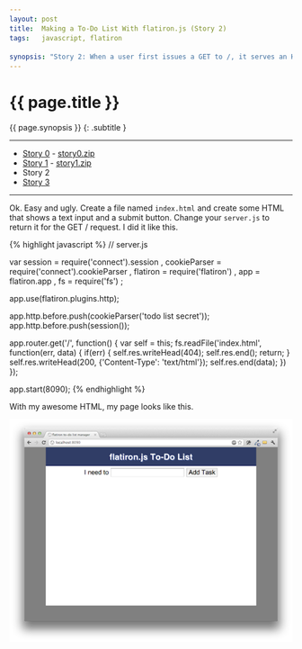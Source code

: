 ```yaml
---
layout: post
title:  Making a To-Do List With flatiron.js (Story 2)
tags:   javascript, flatiron

synopsis: "Story 2: When a user first issues a GET to /, it serves an HTML page that shows an entry text box for a to-do list item and a button to POST the item to /."
---
```


# {{ page.title }}

{{ page.synopsis }}
{: .subtitle }

-----

* [Story 0](../10/get-to-know-flatiron.js-by-building-a-todo-app-story-0.html) - [story0.zip](/assets/story0.zip)
* [Story 1](../11/get-to-know-flatiron.js-by-building-a-todo-app-story-1.html) - [story1.zip](/assets/story1.zip)
* Story 2
* [Story 3](../13/get-to-know-flatiron.js-by-building-a-todo-app-story-3.html)

-----

Ok. Easy and ugly. Create a file named ``index.html`` and create some HTML
that shows a text input and a submit button. Change your ``server.js`` to
return it for the GET / request. I did it like this.

{% highlight javascript %}
// server.js

var session = require('connect').session
  , cookieParser = require('connect').cookieParser
  , flatiron = require('flatiron')
  , app = flatiron.app
  , fs = require('fs')
  ;

app.use(flatiron.plugins.http);

app.http.before.push(cookieParser('todo list secret'));
app.http.before.push(session());

app.router.get('/', function() {
  var self = this;
  fs.readFile('index.html', function(err, data) {
    if(err) {
      self.res.writeHead(404);
      self.res.end();
      return;
    }
    self.res.writeHead(200, {'Content-Type': 'text/html'});
    self.res.end(data);
  })
});

app.start(8090);
{% endhighlight %}

With my awesome HTML, my page looks like this.

![story 2](/img/flatiron-todo-2.png)
